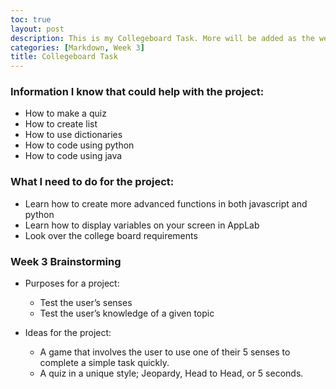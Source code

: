 ```yaml
---
toc: true
layout: post
description: This is my Collegeboard Task. More will be added as the weeks go by.
categories: [Markdown, Week 3]
title: Collegeboard Task
---
```


### Information I know that could help with the project:

* How to make a quiz
* How to create list
* How to use dictionaries
* How to code using python
* How to code using java

### What I need to do for the project:

* Learn how to create more advanced functions in both javascript and python
* Learn how to display variables on your screen in AppLab
* Look over the college board requirements

### Week 3 Brainstorming

* Purposes for a project:
    * Test the user’s senses
    * Test the user’s knowledge of a given topic

* Ideas for the project:
    * A game that involves the user to use one of their 5 senses to complete a simple task quickly.
    * A quiz in a unique style; Jeopardy, Head to Head, or 5 seconds.
